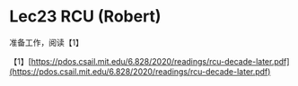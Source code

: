 # Lec23 RCU \(Robert\)

准备工作，阅读【1】

【1】[https://pdos.csail.mit.edu/6.828/2020/readings/rcu-decade-later.pdf](https://pdos.csail.mit.edu/6.828/2020/readings/rcu-decade-later.pdf)



